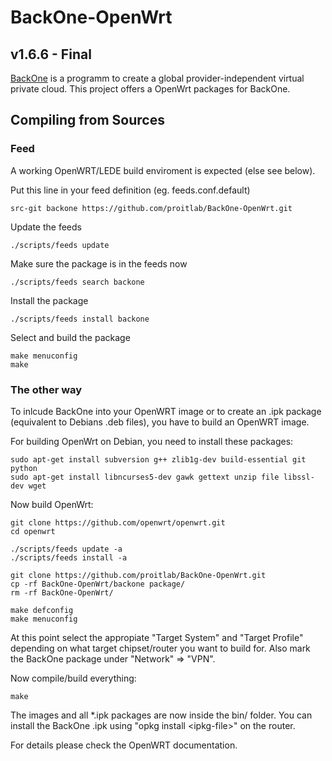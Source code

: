 # BackOne-OpenWrt
## v1.6.6 - Final

[BackOne](https://backone.cloud) is a programm to create a global provider-independent virtual private cloud.
This project offers a OpenWrt packages for BackOne.

## Compiling from Sources

### Feed
A working OpenWRT/LEDE build enviroment is expected (else see below).

Put this line in your feed definition (eg. feeds.conf.default)
```
src-git backone https://github.com/proitlab/BackOne-OpenWrt.git
```

Update the feeds
```
./scripts/feeds update
```

Make sure the package is in the feeds now
```
./scripts/feeds search backone
```

Install the package
```
./scripts/feeds install backone
```

Select and build the package
```
make menuconfig
make
```

### The other way

To inlcude BackOne into your OpenWRT image or to create
an .ipk package (equivalent to Debians .deb files),
you have to build an OpenWRT image.

For building OpenWrt on Debian, you need to install these packages:
```
sudo apt-get install subversion g++ zlib1g-dev build-essential git python
sudo apt-get install libncurses5-dev gawk gettext unzip file libssl-dev wget
```

Now build OpenWrt:
```
git clone https://github.com/openwrt/openwrt.git
cd openwrt

./scripts/feeds update -a
./scripts/feeds install -a

git clone https://github.com/proitlab/BackOne-OpenWrt.git
cp -rf BackOne-OpenWrt/backone package/
rm -rf BackOne-OpenWrt/

make defconfig
make menuconfig
```

At this point select the appropiate "Target System" and "Target Profile"
depending on what target chipset/router you want to build for.
Also mark the BackOne package under "Network" => "VPN".

Now compile/build everything:

```
make
```

The images and all *.ipk packages are now inside the bin/ folder.
You can install the BackOne .ipk using "opkg install &lt;ipkg-file&gt;" on the router.

For details please check the OpenWRT documentation.
